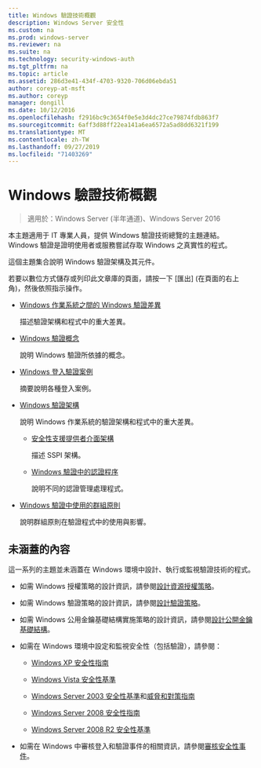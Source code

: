 ```yaml
---
title: Windows 驗證技術概觀
description: Windows Server 安全性
ms.custom: na
ms.prod: windows-server
ms.reviewer: na
ms.suite: na
ms.technology: security-windows-auth
ms.tgt_pltfrm: na
ms.topic: article
ms.assetid: 286d3e41-434f-4703-9320-706d06ebda51
author: coreyp-at-msft
ms.author: coreyp
manager: dongill
ms.date: 10/12/2016
ms.openlocfilehash: f2916bc9c3654f0e5e3d4dc27ce79874fdb863f7
ms.sourcegitcommit: 6aff3d88ff22ea141a6ea6572a5ad8dd6321f199
ms.translationtype: MT
ms.contentlocale: zh-TW
ms.lasthandoff: 09/27/2019
ms.locfileid: "71403269"
---
```

# <a name="windows-authentication-technical-overview"></a>Windows 驗證技術概觀

>適用於：Windows Server (半年通道)、Windows Server 2016

本主題適用于 IT 專業人員，提供 Windows 驗證技術總覽的主題連結。 Windows 驗證是證明使用者或服務嘗試存取 Windows 之真實性的程式。

這個主題集合說明 Windows 驗證架構及其元件。

若要以數位方式儲存或列印此文章庫的頁面，請按一下 [匯出] (在頁面的右上角)，然後依照指示操作。

-   [Windows 作業系統之間的 Windows 驗證差異](https://technet.microsoft.com/library/dn169017.aspx)

    描述驗證架構和程式中的重大差異。

-   [Windows 驗證概念](https://technet.microsoft.com/library/dn169018.aspx)

    說明 Windows 驗證所依據的概念。

-   [Windows 登入驗證案例](https://technet.microsoft.com/library/dn169020.aspx)

    摘要說明各種登入案例。

-   [Windows 驗證架構](https://technet.microsoft.com/library/dn169024.aspx)

    說明 Windows 作業系統的驗證架構和程式中的重大差異。

    -   [安全性支援提供者介面架構](https://technet.microsoft.com/library/dn169026.aspx)

        描述 SSPI 架構。

    -   [Windows 驗證中的認證程序](https://technet.microsoft.com/library/dn169014.aspx)

        說明不同的認證管理處理程式。

-   [Windows 驗證中使用的群組原則](https://technet.microsoft.com/library/dn169021.aspx)

    說明群組原則在驗證程式中的使用與影響。

## <a name="what-is-not-covered"></a>未涵蓋的內容
這一系列的主題並未涵蓋在 Windows 環境中設計、執行或監視驗證技術的程式。

-   如需 Windows 授權策略的設計資訊，請參閱[設計資源授權策略](https://technet.microsoft.com/library/cc783368.aspx)。

-   如需 Windows 驗證策略的設計資訊，請參閱[設計驗證策略](https://technet.microsoft.com/library/cc758124.aspx)。

-   如需 Windows 公用金鑰基礎結構實施策略的設計資訊，請參閱[設計公開金鑰基礎結構](https://technet.microsoft.com/library/cc773138.aspx)。

-   如需在 Windows 環境中設定和監視安全性（包括驗證），請參閱：

    -   [Windows XP 安全性指南](https://www.microsoft.com/download/details.aspx?id=962)

    -   [Windows Vista 安全性基準](https://technet.microsoft.com/library/dd450978.aspx)

    -   [Windows Server 2003 安全性基準](https://technet.microsoft.com/library/cc163140.aspx)和[威脅和對策指南](https://technet.microsoft.com/library/dd162275.aspx)

    -   [Windows Server 2008 安全性指南](https://www.microsoft.com/download/details.aspx?id=17606)

    -   [Windows Server 2008 R2 安全性基準](https://technet.microsoft.com/library/gg236605.aspx)

-   如需在 Windows 中審核登入和驗證事件的相關資訊，請參閱[審核安全性事件](https://technet.microsoft.com/library/cc776394.aspx)。


